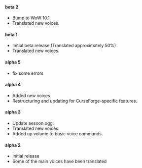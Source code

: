 #### beta 2
* Bump to WoW 10.1
* Translated new voices.

#### beta 1
* Initial beta release (Translated approximately 50%)
* Translated new voices.

#### alpha 5
* fix some errors

#### alpha 4
* Added new voices
* Restructuring and updating for CurseForge-specific features.

#### alpha 3
* Update aesoon.ogg.
* Translated new voices.
* Added up volume to basic voice commands.

#### alpha 2
* Initial release
* Some of the main voices have been translated
